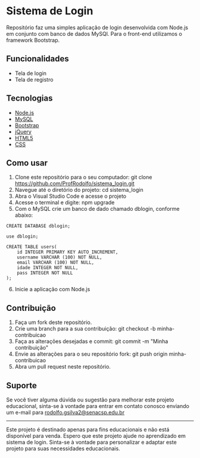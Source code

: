 # Sistema de Login
Repositório faz uma simples aplicação de login desenvolvida com Node.js em conjunto com banco de dados MySQl. Para o front-end utilizamos o framework Bootstrap.

## Funcionalidades
- Tela de login
- Tela de registro

## Tecnologias
- [Node.js](https://nodejs.org/en/)
- [MySQL](https://www.mysql.com/)
- [Bootstrap](https://getbootstrap.com/)
- [jQuery](https://jquery.com/)
- [HTML5](https://developer.mozilla.org/en-US/docs/Web/Guide/HTML/HTML5)
- [CSS](https://developer.mozilla.org/en-US/docs/Web/CSS)

## Como usar
1. Clone este repositório para o seu computador: git clone https://github.com/ProfRodolfo/sistema_login.git
2. Navegue até o diretório do projeto: cd sistema_login
3. Abra o Visual Studio Code  e acesse o projeto
4. Acesse o terminal e digite: npm upgrade
5. Com o MySQL crie um banco de dado chamado dblogin, conforme abaixo:

```
CREATE DATABASE dblogin;

use dblogin;

CREATE TABLE users(
	id INTEGER PRIMARY KEY AUTO_INCREMENT,
    username VARCHAR (100) NOT NULL,
    email VARCHAR (100) NOT NULL,
    idade INTEGER NOT NULL,
    pass INTEGER NOT NULL
);
```

6. Inicie a aplicação com Node.js

## Contribuição
1. Faça um fork deste repositório.
2. Crie uma branch para a sua contribuição: git checkout -b minha-contribuicao
3. Faça as alterações desejadas e commit: git commit -m "Minha contribuição"
4. Envie as alterações para o seu repositório fork: git push origin minha-contribuicao
5. Abra um pull request neste repositório.

## Suporte
Se você tiver alguma dúvida ou sugestão para melhorar este projeto educacional, sinta-se à vontade para entrar em contato conosco enviando um e-mail para rodolfo.gsilva2@senacsp.edu.br

---
Este projeto é destinado apenas para fins educacionais e não está disponível para venda. Espero que este projeto ajude no aprendizado em sistema de login. Sinta-se à vontade para personalizar e adaptar este projeto para suas necessidades educacionais.